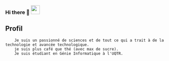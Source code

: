 ### Hi there 👋 <img src="https://avatars.githubusercontent.com/u/115156961?v=7" style="height:28px;"/>

## Profil
        Je suis un passionné de sciences et de tout ce qui a trait à de la technologie et avancée technologique.
        je suis plus café que thé (avec max de sucre).
        Je suis étudiant en Génie Informatique à l'UQTR.
